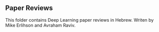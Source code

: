 ## Paper Reviews

This folder contains Deep Learning paper reviews in Hebrew.
Writen by Mike Erlihson and Avraham Raviv. 
